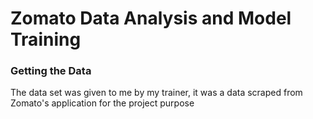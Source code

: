 # Zomato Data Analysis and Model Training
### Getting the Data
The data set was given to me by my trainer, it was a data scraped from Zomato's application for the project purpose

